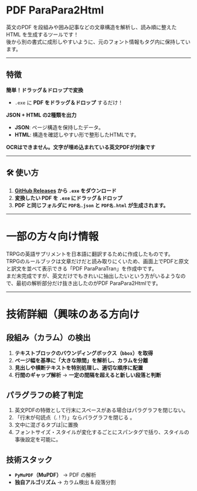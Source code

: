 # PDF ParaPara2Html  
英文のPDF を段組みや囲み記事などの文章構造を解析し、読み順に整えた HTML を生成するツールです！</br>
後から別の書式に成形しやすいように、元のフォント情報もタグ内に保持しています。

---

## 特徴
**簡単！ドラッグ＆ドロップで変換**  
- `.exe` に **PDF をドラッグ＆ドロップ** するだけ！  

**JSON + HTML の2種類を出力**  
- **JSON**: ページ構造を保持したデータ。
- **HTML**: 構造を確認しやすい形で整形したHTMLです。  

**OCRはできません。文字が埋め込まれている英文PDFが対象です**  

---

## **🛠 使い方**
1. **[GitHub Releases](https://github.com/memo77/releases) から `.exe` をダウンロード**  
2. **変換したい PDF を `.exe` にドラッグ＆ドロップ**  
3. **PDF と同じフォルダに `PDF名.json` と `PDF名.html` が生成されます。**  

---
# 一部の方々向け情報
TRPGの英語サプリメントを日本語に翻訳するために作成したものです。</br>
TRPGのルールブックは文章だけだと読み取りにくいため、画面上でPDFと原文と訳文を並べて表示できる「PDF ParaParaTran」を作成中です。</br>
まだ未完成ですが、英文だけでもきれいに抽出したいという方がいるようなので、最初の解析部分だけ抜き出したのがPDF ParaPara2Htmlです。</br>

---

# 技術詳細（興味のある方向け
## 段組み（カラム）の検出
1. **テキストブロックのバウンディングボックス（`bbox`）を取得**  
2. **ページ幅を基準に「大きな隙間」を解析し、カラムを分離**  
3. **見出しや横断テキストを特別処理し、適切な順序に配置**  
4. **行間のギャップ解析** → **一定の間隔を超えると新しい段落と判断**  

## パラグラフの終了判定
1. 英文PDFの特徴として行末にスペースがある場合はパラグラフを閉じない。  
2. 「行末が句読点（. ! ?）」ならパラグラフを閉じる 。
3. 文中に混ざるタブは|に置換  
5. フォントサイズ・スタイルが変化するごとにスパンタグで括り、スタイルの事後設定を可能に。  

## 技術スタック
- **`PyMuPDF`（MuPDF）** → PDF の解析  
- **独自アルゴリズム** → カラム検出 & 段落分割  
